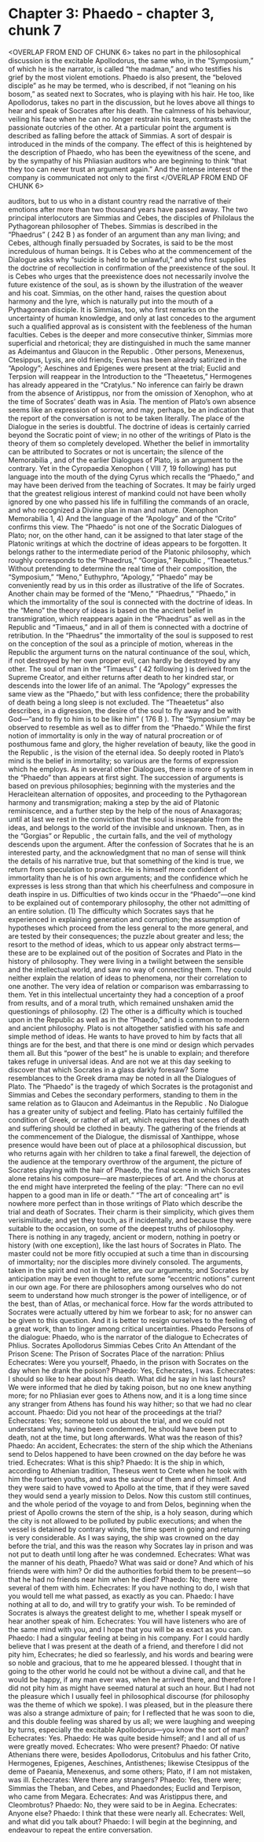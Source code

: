 # Chapter 3: Phaedo - chapter 3, chunk 7

<OVERLAP FROM END OF CHUNK 6>
takes no part in the philosophical discussion is the excitable Apollodorus, the same who, in the “Symposium,” of which he is the narrator, is called “the madman,” and who testifies his grief by the most violent emotions. Phaedo is also present, the “beloved disciple” as he may be termed, who is described, if not “leaning on his bosom,” as seated next to Socrates, who is playing with his hair. He too, like Apollodorus, takes no part in the discussion, but he loves above all things to hear and speak of Socrates after his death. The calmness of his behaviour, veiling his face when he can no longer restrain his tears, contrasts with the passionate outcries of the other. At a particular point the argument is described as falling before the attack of Simmias. A sort of despair is introduced in the minds of the company. The effect of this is heightened by the description of Phaedo, who has been the eyewitness of the scene, and by the sympathy of his Phliasian auditors who are beginning to think “that they too can never trust an argument again.” And the intense interest of the company is communicated not only to the first
</OVERLAP FROM END OF CHUNK 6>

auditors, but to us who in a distant country read the narrative of their emotions after more than two thousand years have passed away. The two principal interlocutors are Simmias and Cebes, the disciples of Philolaus the Pythagorean philosopher of Thebes. Simmias is described in the “Phaedrus” ( 242 B ) as fonder of an argument than any man living; and Cebes, although finally persuaded by Socrates, is said to be the most incredulous of human beings. It is Cebes who at the commencement of the Dialogue asks why “suicide is held to be unlawful,” and who first supplies the doctrine of recollection in confirmation of the preexistence of the soul. It is Cebes who urges that the preexistence does not necessarily involve the future existence of the soul, as is shown by the illustration of the weaver and his coat. Simmias, on the other hand, raises the question about harmony and the lyre, which is naturally put into the mouth of a Pythagorean disciple. It is Simmias, too, who first remarks on the uncertainty of human knowledge, and only at last concedes to the argument such a qualified approval as is consistent with the feebleness of the human faculties. Cebes is the deeper and more consecutive thinker, Simmias more superficial and rhetorical; they are distinguished in much the same manner as Adeimantus and Glaucon in the Republic . Other persons, Menexenus, Ctesippus, Lysis, are old friends; Evenus has been already satirized in the “Apology”; Aeschines and Epigenes were present at the trial; Euclid and Terpsion will reappear in the Introduction to the “Theaetetus,” Hermogenes has already appeared in the “Cratylus.” No inference can fairly be drawn from the absence of Aristippus, nor from the omission of Xenophon, who at the time of Socrates’ death was in Asia. The mention of Plato’s own absence seems like an expression of sorrow, and may, perhaps, be an indication that the report of the conversation is not to be taken literally. The place of the Dialogue in the series is doubtful. The doctrine of ideas is certainly carried beyond the Socratic point of view; in no other of the writings of Plato is the theory of them so completely developed. Whether the belief in immortality can be attributed to Socrates or not is uncertain; the silence of the Memorabilia , and of the earlier Dialogues of Plato, is an argument to the contrary. Yet in the Cyropaedia Xenophon ( VIII 7, 19 following) has put language into the mouth of the dying Cyrus which recalls the “Phaedo,” and may have been derived from the teaching of Socrates. It may be fairly urged that the greatest religious interest of mankind could not have been wholly ignored by one who passed his life in fulfilling the commands of an oracle, and who recognized a Divine plan in man and nature. (Xenophon Memorabilia 1, 4) And the language of the “Apology” and of the “Crito” confirms this view. The “Phaedo” is not one of the Socratic Dialogues of Plato; nor, on the other hand, can it be assigned to that later stage of the Platonic writings at which the doctrine of ideas appears to be forgotten. It belongs rather to the intermediate period of the Platonic philosophy, which roughly corresponds to the “Phaedrus,” “Gorgias,” Republic , “Theaetetus.” Without pretending to determine the real time of their composition, the “Symposium,” “Meno,” Euthyphro, “Apology,” “Phaedo” may be conveniently read by us in this order as illustrative of the life of Socrates. Another chain may be formed of the “Meno,” “Phaedrus,” “Phaedo,” in which the immortality of the soul is connected with the doctrine of ideas. In the “Meno” the theory of ideas is based on the ancient belief in transmigration, which reappears again in the “Phaedrus” as well as in the Republic and “Timaeus,” and in all of them is connected with a doctrine of retribution. In the “Phaedrus” the immortality of the soul is supposed to rest on the conception of the soul as a principle of motion, whereas in the Republic the argument turns on the natural continuance of the soul, which, if not destroyed by her own proper evil, can hardly be destroyed by any other. The soul of man in the “Timaeus” ( 42 following ) is derived from the Supreme Creator, and either returns after death to her kindred star, or descends into the lower life of an animal. The “Apology” expresses the same view as the “Phaedo,” but with less confidence; there the probability of death being a long sleep is not excluded. The “Theaetetus” also describes, in a digression, the desire of the soul to fly away and be with God⁠—“and to fly to him is to be like him” ( 176 B ). The “Symposium” may be observed to resemble as well as to differ from the “Phaedo.” While the first notion of immortality is only in the way of natural procreation or of posthumous fame and glory, the higher revelation of beauty, like the good in the Republic , is the vision of the eternal idea. So deeply rooted in Plato’s mind is the belief in immortality; so various are the forms of expression which he employs. As in several other Dialogues, there is more of system in the “Phaedo” than appears at first sight. The succession of arguments is based on previous philosophies; beginning with the mysteries and the Heracleitean alternation of opposites, and proceeding to the Pythagorean harmony and transmigration; making a step by the aid of Platonic reminiscence, and a further step by the help of the nous of Anaxagoras; until at last we rest in the conviction that the soul is inseparable from the ideas, and belongs to the world of the invisible and unknown. Then, as in the “Gorgias” or Republic , the curtain falls, and the veil of mythology descends upon the argument. After the confession of Socrates that he is an interested party, and the acknowledgment that no man of sense will think the details of his narrative true, but that something of the kind is true, we return from speculation to practice. He is himself more confident of immortality than he is of his own arguments; and the confidence which he expresses is less strong than that which his cheerfulness and composure in death inspire in us. Difficulties of two kinds occur in the “Phaedo”⁠—one kind to be explained out of contemporary philosophy, the other not admitting of an entire solution. (1) The difficulty which Socrates says that he experienced in explaining generation and corruption; the assumption of hypotheses which proceed from the less general to the more general, and are tested by their consequences; the puzzle about greater and less; the resort to the method of ideas, which to us appear only abstract terms⁠—these are to be explained out of the position of Socrates and Plato in the history of philosophy. They were living in a twilight between the sensible and the intellectual world, and saw no way of connecting them. They could neither explain the relation of ideas to phenomena, nor their correlation to one another. The very idea of relation or comparison was embarrassing to them. Yet in this intellectual uncertainty they had a conception of a proof from results, and of a moral truth, which remained unshaken amid the questionings of philosophy. (2) The other is a difficulty which is touched upon in the Republic as well as in the “Phaedo,” and is common to modern and ancient philosophy. Plato is not altogether satisfied with his safe and simple method of ideas. He wants to have proved to him by facts that all things are for the best, and that there is one mind or design which pervades them all. But this “power of the best” he is unable to explain; and therefore takes refuge in universal ideas. And are not we at this day seeking to discover that which Socrates in a glass darkly foresaw? Some resemblances to the Greek drama may be noted in all the Dialogues of Plato. The “Phaedo” is the tragedy of which Socrates is the protagonist and Simmias and Cebes the secondary performers, standing to them in the same relation as to Glaucon and Adeimantus in the Republic . No Dialogue has a greater unity of subject and feeling. Plato has certainly fulfilled the condition of Greek, or rather of all art, which requires that scenes of death and suffering should be clothed in beauty. The gathering of the friends at the commencement of the Dialogue, the dismissal of Xanthippe, whose presence would have been out of place at a philosophical discussion, but who returns again with her children to take a final farewell, the dejection of the audience at the temporary overthrow of the argument, the picture of Socrates playing with the hair of Phaedo, the final scene in which Socrates alone retains his composure⁠—are masterpieces of art. And the chorus at the end might have interpreted the feeling of the play: “There can no evil happen to a good man in life or death.” “The art of concealing art” is nowhere more perfect than in those writings of Plato which describe the trial and death of Socrates. Their charm is their simplicity, which gives them verisimilitude; and yet they touch, as if incidentally, and because they were suitable to the occasion, on some of the deepest truths of philosophy. There is nothing in any tragedy, ancient or modern, nothing in poetry or history (with one exception), like the last hours of Socrates in Plato. The master could not be more fitly occupied at such a time than in discoursing of immortality; nor the disciples more divinely consoled. The arguments, taken in the spirit and not in the letter, are our arguments; and Socrates by anticipation may be even thought to refute some “eccentric notions” current in our own age. For there are philosophers among ourselves who do not seem to understand how much stronger is the power of intelligence, or of the best, than of Atlas, or mechanical force. How far the words attributed to Socrates were actually uttered by him we forbear to ask; for no answer can be given to this question. And it is better to resign ourselves to the feeling of a great work, than to linger among critical uncertainties. Phaedo Persons of the dialogue: Phaedo, who is the narrator of the dialogue to Echecrates of Phlius. Socrates Apollodorus Simmias Cebes Crito An Attendant of the Prison Scene: The Prison of Socrates Place of the narration: Phlius Echecrates: Were you yourself, Phaedo, in the prison with Socrates on the day when he drank the poison? Phaedo: Yes, Echecrates, I was. Echecrates: I should so like to hear about his death. What did he say in his last hours? We were informed that he died by taking poison, but no one knew anything more; for no Phliasian ever goes to Athens now, and it is a long time since any stranger from Athens has found his way hither; so that we had no clear account. Phaedo: Did you not hear of the proceedings at the trial? Echecrates: Yes; someone told us about the trial, and we could not understand why, having been condemned, he should have been put to death, not at the time, but long afterwards. What was the reason of this? Phaedo: An accident, Echecrates: the stern of the ship which the Athenians send to Delos happened to have been crowned on the day before he was tried. Echecrates: What is this ship? Phaedo: It is the ship in which, according to Athenian tradition, Theseus went to Crete when he took with him the fourteen youths, and was the saviour of them and of himself. And they were said to have vowed to Apollo at the time, that if they were saved they would send a yearly mission to Delos. Now this custom still continues, and the whole period of the voyage to and from Delos, beginning when the priest of Apollo crowns the stern of the ship, is a holy season, during which the city is not allowed to be polluted by public executions; and when the vessel is detained by contrary winds, the time spent in going and returning is very considerable. As I was saying, the ship was crowned on the day before the trial, and this was the reason why Socrates lay in prison and was not put to death until long after he was condemned. Echecrates: What was the manner of his death, Phaedo? What was said or done? And which of his friends were with him? Or did the authorities forbid them to be present⁠—so that he had no friends near him when he died? Phaedo: No; there were several of them with him. Echecrates: If you have nothing to do, I wish that you would tell me what passed, as exactly as you can. Phaedo: I have nothing at all to do, and will try to gratify your wish. To be reminded of Socrates is always the greatest delight to me, whether I speak myself or hear another speak of him. Echecrates: You will have listeners who are of the same mind with you, and I hope that you will be as exact as you can. Phaedo: I had a singular feeling at being in his company. For I could hardly believe that I was present at the death of a friend, and therefore I did not pity him, Echecrates; he died so fearlessly, and his words and bearing were so noble and gracious, that to me he appeared blessed. I thought that in going to the other world he could not be without a divine call, and that he would be happy, if any man ever was, when he arrived there, and therefore I did not pity him as might have seemed natural at such an hour. But I had not the pleasure which I usually feel in philosophical discourse (for philosophy was the theme of which we spoke). I was pleased, but in the pleasure there was also a strange admixture of pain; for I reflected that he was soon to die, and this double feeling was shared by us all; we were laughing and weeping by turns, especially the excitable Apollodorus⁠—you know the sort of man? Echecrates: Yes. Phaedo: He was quite beside himself; and I and all of us were greatly moved. Echecrates: Who were present? Phaedo: Of native Athenians there were, besides Apollodorus, Critobulus and his father Crito, Hermogenes, Epigenes, Aeschines, Antisthenes; likewise Ctesippus of the deme of Paeania, Menexenus, and some others; Plato, if I am not mistaken, was ill. Echecrates: Were there any strangers? Phaedo: Yes, there were; Simmias the Theban, and Cebes, and Phaedondes; Euclid and Terpison, who came from Megara. Echecrates: And was Aristippus there, and Cleombrotus? Phaedo: No, they were said to be in Aegina. Echecrates: Anyone else? Phaedo: I think that these were nearly all. Echecrates: Well, and what did you talk about? Phaedo: I will begin at the beginning, and endeavour to repeat the entire conversation.